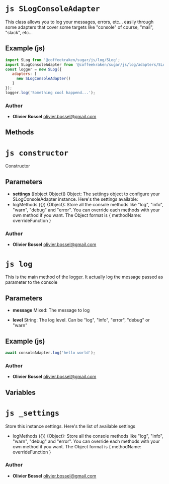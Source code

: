 


<!-- @namespace    sugar.js.log -->

# ```js SLogConsoleAdapter ```


This class allows you to log your messages, errors, etc... easily through some adapters that cover some targets like "console" of course,
"mail", "slack", etc...



## Example (js)

```js
import SLog from '@coffeekraken/sugar/js/log/SLog';
import SLogConsoleAdapter from '@coffeekraken/sugar/js/log/adapters/SLogConsoleAdapter';
const logger = new SLog({
   adapters: [
     new SLogConsoleAdapter()
   ]
});
logger.log('Something cool happend...');
```


### Author
- **Olivier Bossel** <a href="mailto:olivier.bossel@gmail.com">olivier.bossel@gmail.com</a> 


## Methods




# ```js constructor ```


Constructor

## Parameters

- **settings** ([object Object]) Object: The settings object to configure your SLogConsoleAdapter instance. Here's the settings available:
- logMethods ({}) {Object}: Store all the console methods like "log", "info", "warn", "debug" and "error". You can override each methods with your own method if you want. The Object format is { methodName: overrideFunction }




### Author
- **Olivier Bossel** <a href="mailto:olivier.bossel@gmail.com">olivier.bossel@gmail.com</a> 





# ```js log ```


This is the main method of the logger. It actually log the message passed as parameter to the console

## Parameters

- **message**  Mixed: The message to log

- **level**  String: The log level. Can be "log", "info", "error", "debug" or "warn"



## Example (js)

```js
await consoleAdapter.log('hello world');
```


### Author
- **Olivier Bossel** <a href="mailto:olivier.bossel@gmail.com">olivier.bossel@gmail.com</a> 


## Variables




# ```js _settings ```


Store this instance settings. Here's the list of available settings
- logMethods ({}) {Object}: Store all the console methods like "log", "info", "warn", "debug" and "error". You can override each methods with your own method if you want. The Object format is { methodName: overrideFunction }



### Author
- **Olivier Bossel** <a href="mailto:olivier.bossel@gmail.com">olivier.bossel@gmail.com</a> 

